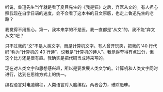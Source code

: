 听说，鲁迅先生当年就是看了夏目先生的《我是猫》之后，弃医从文的。有人担心照我现在自学日语的速度，会不会看了这本书的日文原版，也走上鲁迅先生的老路？

我觉得不用担心。第一，我本来学的不是医，我一直都是“从文”的，我不能“弃文从文”吧？

只不过我的“文”不是人类文字，而是计算机文字。有人曾开玩笑，把我的“40 行代码”称为“计算机的 40 行诗”，说我是“计算机的诗人”。我觉得夸得有点过分，但这个比方还是很有趣。我确实是把代码当成诗来写的。

现在对人类文字和思想感兴趣，所以是要发展人类文学的。计算机和人类文字同时进行，达到在思维方式上的统一。

编程语言对电脑编程，人类语言对人脑编程。两者合力，破除愚昧。
